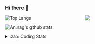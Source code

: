 ### Hi there 👋

<!--
**tao8687/tao8687** is a ✨ _special_ ✨ repository because its `README.md` (this file) appears on your GitHub profile.

Here are some ideas to get you started:

- 🔭 I’m currently working on ...
- 🌱 I’m currently learning ...
- 👯 I’m looking to collaborate on ...
- 🤔 I’m looking for help with ...
- 💬 Ask me about ...
- 📫 How to reach me: ...
- 😄 Pronouns: ...
- ⚡ Fun fact: ...
-->

<img align='right' src="https://media.giphy.com/media/M9gbBd9nbDrOTu1Mqx/giphy.gif" width="240">

  
![Top Langs](https://github-readme-stats.vercel.app/api/top-langs/?username=tao8687&layout=compact&title_color=23238E&text_color=A67D3D)

![Anurag's github stats](https://github-readme-stats.vercel.app/api?username=tao8687&show_icons=true&&text_color=A67D3D&title_color=23238E&show_icons=false&count_private=true&hide=stars)

<details>
  <summary>:zap: Coding Stats</summary>
  <br>
    
<!--START_SECTION:waka-->
![Code Time](http://img.shields.io/badge/Code%20Time-1%2C818%20hrs%2049%20mins-blue)

![Profile Views](http://img.shields.io/badge/Profile%20Views-0-blue)

**🐱 My GitHub Data** 

> 📦 1.5 MB Used in GitHub's Storage 
 > 
> 🏆 376 Contributions in the Year 2024
 > 
> 🚫 Not Opted to Hire
 > 
> 📜 62 Public Repositories 
 > 
> 🔑 25 Private Repositories 
 > 
**I'm an Early 🐤** 

```text
🌞 Morning                1592 commits        ██████████████████████░░░   88.20 % 
🌆 Daytime                90 commits          █░░░░░░░░░░░░░░░░░░░░░░░░   04.99 % 
🌃 Evening                119 commits         ██░░░░░░░░░░░░░░░░░░░░░░░   06.59 % 
🌙 Night                  4 commits           ░░░░░░░░░░░░░░░░░░░░░░░░░   00.22 % 
```
📅 **I'm Most Productive on Wednesday** 

```text
Monday                   259 commits         ████░░░░░░░░░░░░░░░░░░░░░   14.35 % 
Tuesday                  246 commits         ███░░░░░░░░░░░░░░░░░░░░░░   13.63 % 
Wednesday                316 commits         ████░░░░░░░░░░░░░░░░░░░░░   17.51 % 
Thursday                 240 commits         ███░░░░░░░░░░░░░░░░░░░░░░   13.30 % 
Friday                   255 commits         ████░░░░░░░░░░░░░░░░░░░░░   14.13 % 
Saturday                 249 commits         ███░░░░░░░░░░░░░░░░░░░░░░   13.80 % 
Sunday                   240 commits         ███░░░░░░░░░░░░░░░░░░░░░░   13.30 % 
```


📊 **This Week I Spent My Time On** 

```text
🕑︎ Time Zone: Asia/Shanghai

💬 Programming Languages: 
C++                      12 hrs 22 mins      █████████████░░░░░░░░░░░░   52.93 % 
Lua                      4 hrs 33 mins       █████░░░░░░░░░░░░░░░░░░░░   19.47 % 
Other                    1 hr 53 mins        ██░░░░░░░░░░░░░░░░░░░░░░░   08.08 % 
Python                   1 hr 46 mins        ██░░░░░░░░░░░░░░░░░░░░░░░   07.59 % 
CMake                    50 mins             █░░░░░░░░░░░░░░░░░░░░░░░░   03.59 % 

🔥 Editors: 
VS Code                  23 hrs 6 mins       █████████████████████████   98.89 % 
Cursor                   15 mins             ░░░░░░░░░░░░░░░░░░░░░░░░░   01.11 % 

🐱‍💻 Projects: 
src                      9 hrs 3 mins        ██████████░░░░░░░░░░░░░░░   38.76 % 
cartographer_ros         6 hrs 31 mins       ███████░░░░░░░░░░░░░░░░░░   27.90 % 
LaserMotionProject       2 hrs 28 mins       ███░░░░░░░░░░░░░░░░░░░░░░   10.55 % 
cartographer             1 hr 42 mins        ██░░░░░░░░░░░░░░░░░░░░░░░   07.31 % 
nicegui_ros1_ws          1 hr 39 mins        ██░░░░░░░░░░░░░░░░░░░░░░░   07.10 % 

💻 Operating System: 
Linux                    23 hrs 22 mins      █████████████████████████   100.00 % 
```

**I Mostly Code in C++** 

```text
C++                      11 repos            ████████░░░░░░░░░░░░░░░░░   31.43 % 
Python                   10 repos            ███████░░░░░░░░░░░░░░░░░░   28.57 % 
JavaScript               2 repos             █░░░░░░░░░░░░░░░░░░░░░░░░   05.71 % 
Batchfile                1 repo              █░░░░░░░░░░░░░░░░░░░░░░░░   02.86 % 
HTML                     1 repo              █░░░░░░░░░░░░░░░░░░░░░░░░   02.86 % 
```



**Timeline**

![Lines of Code chart](https://raw.githubusercontent.com/tao8687/tao8687/master/assets/bar_graph.png)


 Last Updated on 19/12/2024 01:45:34 UTC
<!--END_SECTION:waka-->
</details>
